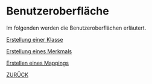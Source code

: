 # Benutzeroberfläche
Im folgenden werden die Benutzeroberflächen erläutert.

[Erstellung einer Klasse](UIKlasse.md)

[Erstellung eines Merkmals](UIMerkmal.md)

[Erstellen eines Mappings](UIMapping.md)


[ZURÜCK](/ErsteSchritte.md)

